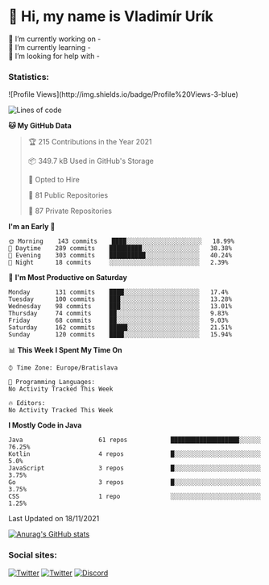 <h1> 👋 Hi, my name is Vladimír Urík</h1>
<p>
 🔭 I’m currently working on -<br>
 🌱 I’m currently learning -<br>
 🤔 I’m looking for help with -<br>
</p>
<h3>Statistics:</h3>
<!--START_SECTION:waka-->
![Profile Views](http://img.shields.io/badge/Profile%20Views-3-blue)

![Lines of code](https://img.shields.io/badge/From%20Hello%20World%20I%27ve%20Written-2.4%20million%20lines%20of%20code-blue)

**🐱 My GitHub Data** 

> 🏆 215 Contributions in the Year 2021
 > 
> 📦 349.7 kB Used in GitHub's Storage 
 > 
> 💼 Opted to Hire
 > 
> 📜 81 Public Repositories 
 > 
> 🔑 87 Private Repositories  
 > 
**I'm an Early 🐤** 

```text
🌞 Morning    143 commits    ████░░░░░░░░░░░░░░░░░░░░░   18.99% 
🌆 Daytime    289 commits    █████████░░░░░░░░░░░░░░░░   38.38% 
🌃 Evening    303 commits    ██████████░░░░░░░░░░░░░░░   40.24% 
🌙 Night      18 commits     ░░░░░░░░░░░░░░░░░░░░░░░░░   2.39%

```
📅 **I'm Most Productive on Saturday** 

```text
Monday       131 commits    ████░░░░░░░░░░░░░░░░░░░░░   17.4% 
Tuesday      100 commits    ███░░░░░░░░░░░░░░░░░░░░░░   13.28% 
Wednesday    98 commits     ███░░░░░░░░░░░░░░░░░░░░░░   13.01% 
Thursday     74 commits     ██░░░░░░░░░░░░░░░░░░░░░░░   9.83% 
Friday       68 commits     ██░░░░░░░░░░░░░░░░░░░░░░░   9.03% 
Saturday     162 commits    █████░░░░░░░░░░░░░░░░░░░░   21.51% 
Sunday       120 commits    ████░░░░░░░░░░░░░░░░░░░░░   15.94%

```


📊 **This Week I Spent My Time On** 

```text
⌚︎ Time Zone: Europe/Bratislava

💬 Programming Languages: 
No Activity Tracked This Week

🔥 Editors: 
No Activity Tracked This Week

```

**I Mostly Code in Java** 

```text
Java                     61 repos            ███████████████████░░░░░░   76.25% 
Kotlin                   4 repos             █░░░░░░░░░░░░░░░░░░░░░░░░   5.0% 
JavaScript               3 repos             █░░░░░░░░░░░░░░░░░░░░░░░░   3.75% 
Go                       3 repos             █░░░░░░░░░░░░░░░░░░░░░░░░   3.75% 
CSS                      1 repo              ░░░░░░░░░░░░░░░░░░░░░░░░░   1.25%

```



 Last Updated on 18/11/2021
<!--END_SECTION:waka-->

[![Anurag's GitHub stats](https://github-readme-stats.vercel.app/api?username=vladimir-urik)](https://github.com/anuraghazra/github-readme-stats)

<h3>Social sites:</h3>
<p><a href="https://twitter.com/GGGEDR" target="_blank"><img alt="Twitter" src="https://img.shields.io/badge/twitter-%231DA1F2.svg?&style=for-the-badge&logo=twitter&logoColor=white" /></a> <a href="https://www.reddit.com/user/GGGEDR" target="_blank"><img alt="Twitter" src="https://img.shields.io/badge/reddit-%23FE6262.svg?&style=for-the-badge&logo=reddit&logoColor=white" /></a> <a href="https://discord.com/users/535708984959827978" target="_blank"><img alt="Discord" src="https://img.shields.io/badge/discord-%235865f2.svg?&style=for-the-badge&logo=discord&logoColor=white" />
</p>
